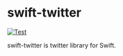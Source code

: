 # swift-twitter

[![Test](https://github.com/TweetNest/swift-twitter/actions/workflows/test.yml/badge.svg)](https://github.com/TweetNest/swift-twitter/actions/workflows/test.yml)

swift-twitter is twitter library for Swift.
